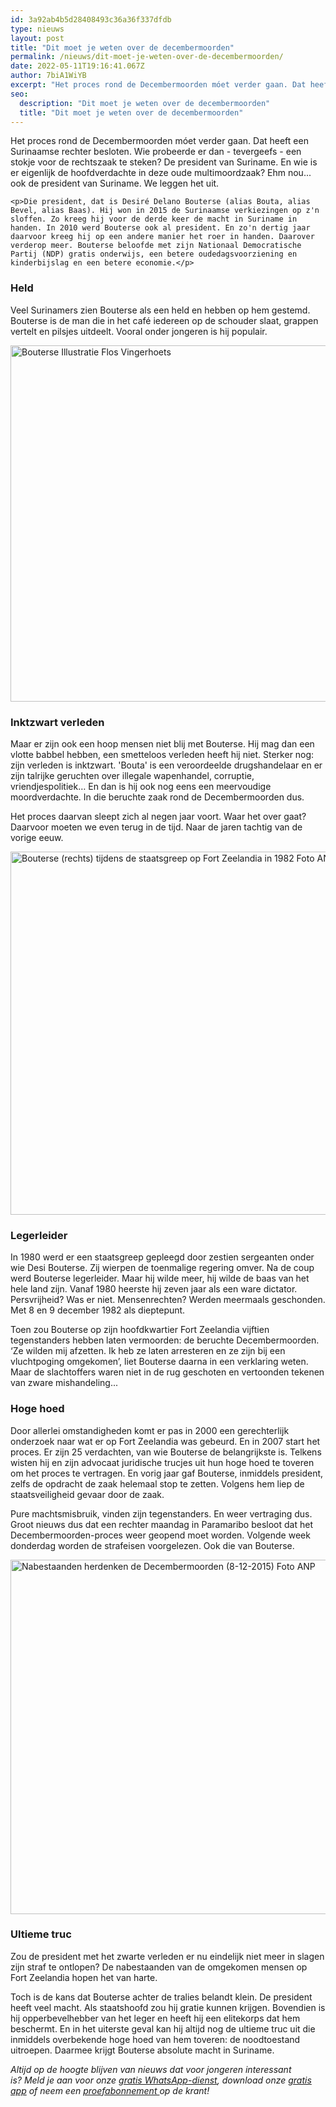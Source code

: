 ```yaml
---
id: 3a92ab4b5d28408493c36a36f337dfdb
type: nieuws
layout: post
title: "Dit moet je weten over de decembermoorden"
permalink: /nieuws/dit-moet-je-weten-over-de-decembermoorden/
date: 2022-05-11T19:16:41.067Z
author: 7biA1WiYB
excerpt: "Het proces rond de Decembermoorden móet verder gaan. Dat heeft een Surinaamse rechter besloten. Wie probeerde er dan - tevergeefs - een stokje voor de rechtszaak te steken? De president van Suriname. En wie is er eigenlijk de hoofdverdachte in deze oude multimoordzaak? Ehm nou... ook de president van Suriname. We leggen het uit.    "
seo:
  description: "Dit moet je weten over de decembermoorden"
  title: "Dit moet je weten over de decembermoorden"
---
```

Het proces rond de Decembermoorden móet verder gaan. Dat heeft een Surinaamse rechter besloten. Wie probeerde er dan - tevergeefs - een stokje voor de rechtszaak te steken? De president van Suriname. En wie is er eigenlijk de hoofdverdachte in deze oude multimoordzaak? Ehm nou... ook de president van Suriname. We leggen het uit.    

    <p>Die president, dat is Desiré Delano Bouterse (alias Bouta, alias Bevel, alias Baas). Hij won in 2015 de Surinaamse verkiezingen op z'n sloffen. Zo kreeg hij voor de derde keer de macht in Suriname in handen. In 2010 werd Bouterse ook al president. En zo'n dertig jaar daarvoor kreeg hij op een andere manier het roer in handen. Daarover verderop meer. Bouterse beloofde met zijn Nationaal Democratische Partij (NDP) gratis onderwijs, een betere oudedagsvoorziening en kinderbijslag en een betere economie.</p>
<h3>Held</h3>
<p>Veel Surinamers zien Bouterse als een held en hebben op hem gestemd. Bouterse is de man die in het café iedereen op de schouder slaat, grappen vertelt en pilsjes uitdeelt. Vooral onder jongeren is hij populair.<div class="media media-element-container media-default"><div id="file-415607" class="file file-image file-image-png">

        
  
  <div class="content">
    <img alt="Bouterse  Illustratie Flos Vingerhoets" title="Bouterse  Illustratie Flos Vingerhoets" height="570" width="611" class="media-element file-default" data-delta="1" src="https://7dagen.netlify.app/sites/default/files/Screen%20Shot%202015-05-27%20at%2012.41.53.png">  </div>

  
</div>
</div>
<h3><strong>Inktzwart verleden</strong></h3>
<p>Maar er zijn ook een hoop mensen niet blij met Bouterse. Hij mag dan een vlotte babbel hebben, een smetteloos verleden heeft hij niet. Sterker nog: zijn verleden is inktzwart. 'Bouta' is een veroordeelde drugshandelaar en er zijn talrijke geruchten over illegale wapenhandel, corruptie, vriendjespolitiek… En dan is hij ook nog eens een meervoudige moordverdachte. In die beruchte zaak rond de Decembermoorden dus.</p>
<p>Het proces daarvan sleept zich al negen jaar voort. Waar het over gaat? Daarvoor moeten we even terug in de tijd. Naar de jaren tachtig van de vorige eeuw.<br><div class="media media-element-container media-default"><div id="file-415609" class="file file-image file-image-jpeg">

        
  
  <div class="content">
    <img alt="Bouterse (rechts) tijdens de staatsgreep op Fort Zeelandia in 1982  Foto ANP" title="Bouterse (rechts) tijdens de staatsgreep op Fort Zeelandia in 1982  Foto ANP" height="581" width="850" class="media-element file-default" data-delta="1" src="https://7dagen.netlify.app/sites/default/files/ANP-915988-klein.jpg">  </div>

  
</div>
</div>
<h3><strong>Legerleider</strong></h3>
<p>In 1980 werd er een staatsgreep gepleegd door zestien sergeanten onder wie Desi Bouterse. Zij wierpen de toenmalige regering omver. Na de coup werd Bouterse legerleider. Maar hij wilde meer, hij wilde de baas van het hele land zijn. Vanaf 1980 heerste hij zeven jaar als een ware dictator. Persvrijheid? Was er niet. Mensenrechten? Werden meermaals geschonden. Met 8 en 9 december 1982 als dieptepunt.</p>
<p>Toen zou Bouterse op zijn hoofdkwartier Fort Zeelandia vijftien tegenstanders hebben laten vermoorden: de beruchte Decembermoorden. ‘Ze wilden mij afzetten. Ik heb ze laten arresteren en ze zijn bij een vluchtpoging omgekomen’, liet Bouterse daarna in een verklaring weten. Maar de slachtoffers waren niet in de rug geschoten en vertoonden tekenen van zware mishandeling...</p>
<h3>Hoge hoed</h3>
<p>Door allerlei omstandigheden komt er pas in 2000 een gerechterlijk onderzoek naar wat er op Fort Zeelandia was gebeurd. En in 2007 start het proces. Er zijn 25 verdachten, van wie Bouterse de belangrijkste is. Telkens wisten hij en zijn advocaat juridische trucjes uit hun hoge hoed te toveren om het proces te vertragen. En vorig jaar gaf Bouterse, inmiddels president, zelfs de opdracht de zaak helemaal stop te zetten. Volgens hem liep de staatsveiligheid gevaar door de zaak.</p>
<p>Pure machtsmisbruik, vinden zijn tegenstanders. En weer vertraging dus. Groot nieuws dus dat een rechter maandag in Paramaribo besloot dat het Decembermoorden-proces weer geopend moet worden. Volgende week donderdag worden de strafeisen voorgelezen. Ook die van Bouterse.<br><div class="media media-element-container media-default"><div id="file-415610" class="file file-image file-image-jpeg">

        
  
  <div class="content">
    <img alt="Nabestaanden herdenken de Decembermoorden (8-12-2015)  Foto ANP" title="Nabestaanden herdenken de Decembermoorden (8-12-2015)  Foto ANP" height="567" width="850" class="media-element file-default" data-delta="1" src="https://7dagen.netlify.app/sites/default/files/ANP-35336998-klein.jpg">  </div>

  
</div>
</div>
<h3><strong>Ultieme truc</strong></h3>
<p>Zou de president met het zwarte verleden er nu eindelijk niet meer in slagen zijn straf te ontlopen? De nabestaanden van de omgekomen mensen op Fort Zeelandia hopen het van harte.</p>
<p>Toch is de kans dat Bouterse achter de tralies belandt klein. De president heeft veel macht. Als staatshoofd zou hij gratie kunnen krijgen. Bovendien is hij opperbevelhebber van het leger en heeft hij een elitekorps dat hem beschermt. En in het uiterste geval kan hij altijd nog de ultieme truc uit die inmiddels overbekende hoge hoed van hem toveren: de noodtoestand uitroepen. Daarmee krijgt Bouterse absolute macht in Suriname.</p>
<p><em>Altijd op de hoogte blijven van nieuws dat voor jongeren interessant is? Meld je aan voor onze </em><a href="https://7dagen.netlify.app/whatsapp"><em>gratis WhatsApp-dienst</em></a><em>, download onze </em><a href="https://7dagen.netlify.app/app"><em>gratis app</em></a><em> of neem een </em><a href="https://abonneren.sevendays.nl/abonneren/abonnementen/ae/artikel"><em>proefabonnement </em></a><em>op de krant!</em></p>  
